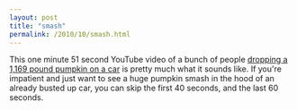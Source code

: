 ```yaml
---
layout: post
title: "smash"
permalink: /2010/10/smash.html
---
```


<p>This one minute 51 second YouTube video of a bunch of people <a href="http://www.youtube.com/watch?v=tbNKVmWj1K4&amp;feature=player_embedded#!" target="_self">dropping a 1,169 pound pumpkin on a car</a> is pretty much what it sounds like. If you&#39;re impatient and just want to see a huge pumpkin smash in the hood of an already busted up car, you can skip the first 40 seconds, and the last 60 seconds.&#0160;</p>


